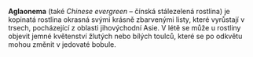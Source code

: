 **Aglaonema** (také *Chinese evergreen* – čínská stálezelená rostlina) je kopinatá rostlina okrasná svými krásně zbarvenými listy, které vyrůstají v trsech, pocházející z oblasti jihovýchodní Asie. V létě se může u rostliny objevit jemné květenství žlutých nebo bílých toulců, které se po odkvětu mohou změnit v jedovaté bobule. 
